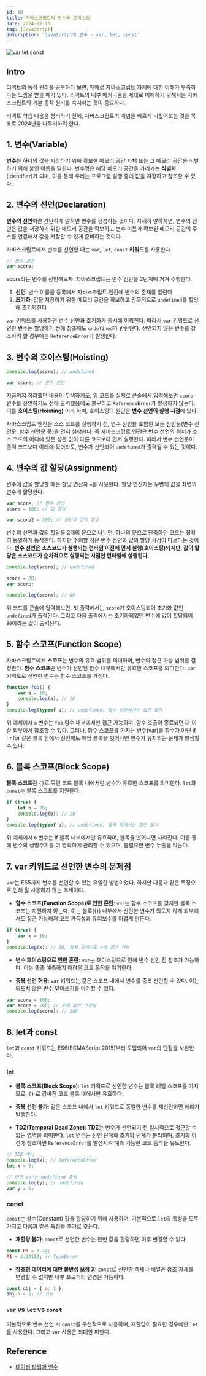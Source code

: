 ```yaml
---
id: 18
title: 자바스크립트의 변수와 호이스팅
date: 2024-12-15
tag: [JavaScript]
description: 'JavaScript의 변수 - var, let, const'
---
```


![var let const](/markdowns/images/post11-20/var-let-const.png)

## Intro

리액트의 동작 원리를 공부하다 보면, 때때로 자바스크립트 자체에 대한 이해가 부족하다는 느낌을 받을 때가 있다. 리액트의 내부 메커니즘을 제대로 이해하기 위해서는 자바스크립트의 기본 동작 원리를 숙지하는 것이 중요하다.

리액트 학습 내용을 정리하기 전에, 자바스크립트의 개념을 빠르게 되짚어보는 것을 목표로 2024년을 마무리하려 한다.

## 1. 변수(Variable)

**변수**는 하나의 값을 저장하기 위해 확보한 메모리 공간 자체 또는 그 메모리 공간을 식별하기 위해 붙인 이름을 말한다. 변수명은 해당 메모리 공간을 가리키는 **식별자**(identifier)가 되며, 이를 통해 우리는 프로그램 실행 중에 값을 저장하고 참조할 수 있다.

## 2. 변수의 선언(Declaration)

**변수의 선언**이란 간단하게 말하면 변수를 생성하는 것이다. 자세히 말하자면, 변수의 선언은 값을 저장하기 위한 메모리 공간을 확보하고 변수 이름과 확보된 메모리 공간의 주소를 연결해서 값을 저장할 수 있게 준비하는 것이다.

자바스크립트에서 변수를 선언할 때는 `var`, `let`, `const` **키워드**를 사용한다.

```javascript
// 변수 선언
var score;
```

score라는 변수를 선언해보자. 자바스크립트는 변수 선언을 2단계에 거쳐 수행한다.

1. **선언**: 변수 이름을 등록해서 자바스크립트 엔진에 변수의 존재를 알린다
2. **초기화**: 값을 저장하기 위한 메모리 공간을 확보하고 암묵적으로 `undefined`를 할당해 초기화한다

`var` 키워드를 사용하면 변수 선언과 초기화가 동시에 이뤄진다. 따라서 `var` 키워드로 선언한 변수는 할당하기 전에 참조해도 `undefined`가 반환된다. 선언되지 않은 변수를 참조하려 할 경우에는 `ReferenceError`가 발생한다.

## 3. 변수의 호이스팅(Hoisting)

```javascript
console.log(score); // undefined

var score; // 변수 선언
```

지금까지 정리했던 내용이 무색하게도, 위 코드를 실제로 콘솔에서 입력해보면 `score` 변수를 선언하기도 전에 출력했음에도 불구하고 `ReferenceError`가 발생하지 않는다. 이를 **호이스팅(Hoisting)** 이라 하며, 호이스팅의 원인은 **변수 선언의 실행 시점**에 있다.

자바스크립트 엔진은 소스 코드를 실행하기 전, 변수 선언을 포함한 모든 선언문(변수 선언문, 함수 선언문 등)을 먼저 실행한다. 즉 자바스크립트 엔진은 변수 선언의 위치가 소스 코드의 어디에 있든 상관 없이 다른 코드보다 먼저 실행한다. 따라서 변수 선언문이 출력 코드보다 아래에 있더라도, 변수가 선언되어 `undefined`가 출력될 수 있는 것이다.

## 4. 변수의 값 할당(Assignment)

변수에 값을 할당할 때는 할당 연산자 `=`를 사용한다. 할당 연산자는 우변의 값을 좌변의 변수에 할당한다.

```javascript
var score; // 변수 선언
score = 100; // 값 할당

var score2 = 100; // 선언과 값의 할당
```

변수의 선언과 값의 할당을 2개의 문으로 나누던, 하나의 문으로 단축하던 코드는 정확히 동일하게 동작한다. 하지만 주의할 점은 변수 선언과 값의 할당 시점이 다르다는 것이다. **변수 선언은 소스코드가 실행되는 런타임 이전에 먼저 실행(호이스팅)되지만, 값의 할당은 소스코드가 순차적으로 실행되는 시점인 런타임에 실행된다**.

```javascript
console.log(score); // undefined

score = 80;
var score;

console.log(score); // 80
```

위 코드를 콘솔에 입력해보면, 첫 출력에서는 `score`가 호이스팅되어 초기화 값인 `undefined`가 출력된다. 그리고 다음 출력에서는 초기화되었던 변수에 값이 할당되어 `80`이라는 값이 출력된다.

## 5. 함수 스코프(Function Scope)

자바스크립트에서 **스코프**는 변수의 유효 범위를 의미하며, 변수의 접근 가능 범위를 결정한다. **함수 스코프**란 변수가 선언된 함수 내부에서만 유효한 스코프를 의미한다. `var` 키워드로 선언한 변수는 함수 스코프를 가진다.

```javascript
function foo() {
    var a = 10;
    console.log(a); // 10
}
console.log(typeof a); // undefined, 함수 외부에서는 접근 불가
```

위 예제에서 `a` 변수는 `foo` 함수 내부에서만 접근 가능하며, 함수 호출이 종료되면 더 이상 외부에서 참조할 수 없다. 그러나, 함수 스코프를 가지는 변수(var)를 함수가 아닌 if나 for 같은 블록 안에서 선언해도 해당 블록을 벗어나면 변수가 유지되는 문제가 발생할 수 있다.

## 6. 블록 스코프(Block Scope)

**블록 스코프**란 `{}`로 묶인 코드 블록 내에서만 변수가 유효한 스코프를 의미한다. `let`과 `const`는 블록 스코프를 지원한다.

```javascript
if (true) {
    let b = 20;
    console.log(b); // 20
}
console.log(typeof b); // undefined, 블록 밖에서는 접근 불가
```

위 예제에서 `b` 변수는 if 블록 내부에서만 유효하며, 블록을 벗어나면 사라진다. 이를 통해 변수의 생명주기를 더 명확하게 관리할 수 있으며, 불필요한 변수 누출을 막는다.

## 7. var 키워드로 선언한 변수의 문제점

`var`는 ES5까지 변수를 선언할 수 있는 유일한 방법이었다. 하지만 다음과 같은 특징으로 인해 잘 사용하지 않는 추세이다.

-   **함수 스코프(Function Scope)로 인한 혼란**: `var`는 함수 스코프를 갖지만 블록 스코프는 지원하지 않는다. 이는 블록({}) 내부에서 선언한 변수가 의도치 않게 외부에서도 접근 가능해져 코드 가독성과 유지보수를 어렵게 만든다.

```javascript
if (true) {
    var x = 10;
}
console.log(x); // 10, 블록 밖에서도 x에 접근 가능
```

-   **변수 호이스팅으로 인한 혼란**: `var`는 호이스팅으로 인해 변수 선언 전 참조가 가능하며, 이는 종종 예측하기 어려운 코드 동작을 야기한다.

-   **중복 선언 허용**: `var` 키워드는 같은 스코프 내에서 변수를 중복 선언할 수 있다. 이는 의도치 않은 변수 덮어쓰기를 야기할 수 있다.

```javascript
var score = 100;
var score = 200; // 오류 없이 변경됨
console.log(score); // 200
```

## 8. let과 const

`let`과 `const` 키워드는 ES6(ECMAScript 2015)부터 도입되어 `var`의 단점을 보완한다.

### let

-   **블록 스코프(Block Scope)**: `let` 키워드로 선언한 변수는 블록 레벨 스코프를 가지므로, `{}` 로 감싸진 코드 블록 내에서만 유효하다.

-   **중복 선언 불가**: 같은 스코프 내에서 `let` 키워드로 동일한 변수를 재선언하면 에러가 발생한다.

-   **TDZ(Temporal Dead Zone)**: **TDZ**는 변수가 선언되기 전 일시적으로 접근할 수 없는 영역을 의미한다. `let` 변수는 선언 단계와 초기화 단계가 분리되며, 초기화 이전에 참조하면 `ReferenceError`를 발생시켜 예측 가능한 코드 동작을 유도한다.

```javascript
// TDZ 예시
console.log(x); // ReferenceError
let x = 5;

// 반면 var는 undefined 출력
console.log(y); // undefined
var y = 5;
```

### const

`const`는 상수(Constant) 값을 할당하기 위해 사용하며, 기본적으로 `let`의 특성을 모두 가지고 다음과 같은 특징을 추가로 갖는다.

-   **재할당 불가**: `const`로 선언한 변수는 한번 값을 할당하면 이후 변경할 수 없다.

```javascript
const PI = 3.14;
PI = 3.14159; // TypeError
```

-   **참조형 데이터에 대한 불변성 보장 X**: `const`로 선언한 객체나 배열은 참조 자체를 변경할 수 없지만 내부 프로퍼티 변경은 가능하다.

```javascript
const obj = { a: 1 };
obj.a = 2; // 가능
```

### `var` vs `let` vs `const`

기본적으로 변수 선언 시 `const`를 우선적으로 사용하며, 재할당이 필요한 경우에만 `let`을 사용한다. 그리고 `var` 사용은 최대한 피한다.

## Reference

-   [데이터 타입과 변수](https://poiemaweb.com/js-data-type-variable)

